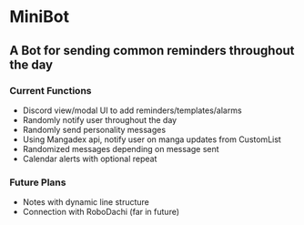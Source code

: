 # MiniBot

## A Bot for sending common reminders throughout the day

### Current Functions
- Discord view/modal UI to add reminders/templates/alarms
- Randomly notify user throughout the day
- Randomly send personality messages
- Using Mangadex api, notify user on manga updates from CustomList
- Randomized messages depending on message sent
- Calendar alerts with optional repeat

### Future Plans
- Notes with dynamic line structure
- Connection with RoboDachi (far in future)